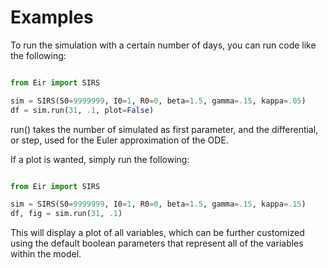 # Examples

To run the simulation with a certain number of days, you can run code like the following:

```python

from Eir import SIRS

sim = SIRS(S0=9999999, I0=1, R0=0, beta=1.5, gamma=.15, kappa=.05)
df = sim.run(31, .1, plot=False)
```

run() takes the number of simulated as first parameter, and the differential, or step, used for the Euler approximation of the ODE.

If a plot is wanted, simply run the following:

```python

from Eir import SIRS

sim = SIRS(S0=9999999, I0=1, R0=0, beta=1.5, gamma=.15, kappa=.15)
df, fig = sim.run(31, .1)

```

This will display a plot of all variables, which can be further customized using the default boolean parameters that represent all of the variables within the model.